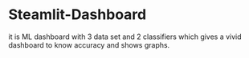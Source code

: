 # Steamlit-Dashboard
it is ML dashboard with 3 data set and 2 classifiers which gives a vivid dashboard to know accuracy and shows graphs.
